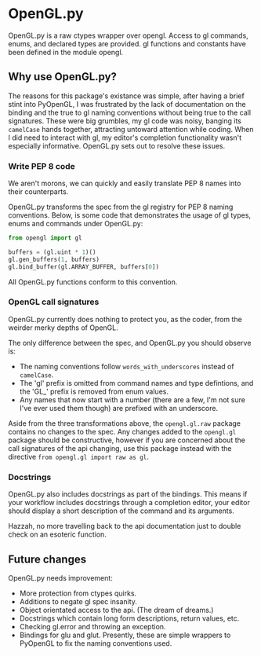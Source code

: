 # OpenGL.py

OpenGL.py is a raw ctypes wrapper over opengl. Access to gl commands, enums, and declared types are provided.
gl functions and constants have been defined in the module opengl.

## Why use OpenGL.py?

The reasons for this package's existance was simple, after having a brief stint into PyOpenGL, I was frustrated by
the lack of documentation on the binding and the true to gl naming conventions without being true to the call signatures.
These were big grumbles, my gl code was noisy, banging its `camelCase` hands together, attracting untoward attention while
coding. When I did need to interact with gl, my editor's completion functionality wasn't especially informative.
OpenGL.py sets out to resolve these issues.

### Write PEP 8 code
We aren't morons, we can quickly and easily translate PEP 8 names into their counterparts.

OpenGL.py transforms the spec from the gl registry for PEP 8 naming conventions.
Below, is some code that demonstrates the usage of gl types, enums and commands under OpenGL.py:

```python
from opengl import gl

buffers = (gl.uint * 1)()
gl.gen_buffers(1, buffers)
gl.bind_buffer(gl.ARRAY_BUFFER, buffers[0])
```

All OpenGL.py functions conform to this convention. 

### OpenGL call signatures
OpenGL.py currently does nothing to protect you, as the coder, from the weirder merky depths of OpenGL.

The only difference between the spec, and OpenGL.py you should observe is:
* The naming conventions follow `words_with_underscores` instead of `camelCase`.
* The 'gl' prefix is omitted from command names and type defintions, and the 'GL_' prefix is removed from enum values.
* Any names that now start with a number (there are a few, I'm not sure I've ever used them though) are prefixed with an underscore.

Aside from the three transformations above, the `opengl.gl.raw` package contains no changes to the spec.
Any changes added to the `opengl.gl` package should be constructive, however if you are concerned about the call signatures
of the api changing, use this package instead with the directive `from opengl.gl import raw as gl`.

### Docstrings
OpenGL.py also includes docstrings as part of the bindings.
This means if your workflow includes docstrings through a completion editor, your editor should display a short description of the command and its arguments.

Hazzah, no more travelling back to the api documentation just to double check on an esoteric function.

## Future changes
OpenGL.py needs improvement:
* More protection from ctypes quirks.
* Additions to negate gl spec insanity.
* Object orientated access to the api. (The dream of dreams.)
* Docstrings which contain long form descriptions, return values, etc.
* Checking gl.error and throwing an exception.
* Bindings for glu and glut. Presently, these are simple wrappers to PyOpenGL to fix the naming conventions used.
